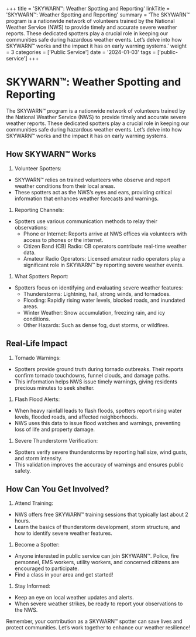 +++
title = 'SKYWARN™: Weather Spotting and Reporting'
linkTitle = 'SKYWARN™: Weather Spotting and Reporting'
summary = 'The SKYWARN™ program is a nationwide network of volunteers trained by the National Weather Service (NWS) to provide timely and accurate severe weather reports. These dedicated spotters play a crucial role in keeping our communities safe during hazardous weather events. Let’s delve into how SKYWARN™ works and the impact it has on early warning systems.'
weight = 3
categories = ['Public Service']
date = '2024-01-03'
tags = ['public-service']
+++

# SKYWARN™: Weather Spotting and Reporting
The SKYWARN™ program is a nationwide network of volunteers trained by the National Weather Service (NWS) to provide timely and accurate severe weather reports. These dedicated spotters play a crucial role in keeping our communities safe during hazardous weather events. Let’s delve into how SKYWARN™ works and the impact it has on early warning systems.

## How SKYWARN™ Works
1. Volunteer Spotters:
  - SKYWARN™ relies on trained volunteers who observe and report weather conditions from their local areas.
  - These spotters act as the NWS’s eyes and ears, providing critical information that enhances weather forecasts and warnings.
1. Reporting Channels:
  - Spotters use various communication methods to relay their observations:
    - Phone or Internet: Reports arrive at NWS offices via volunteers with access to phones or the internet.
    - Citizen Band (CB) Radio: CB operators contribute real-time weather data.
    - Amateur Radio Operators: Licensed amateur radio operators play a significant role in SKYWARN™ by reporting severe weather events.
1. What Spotters Report:
  - Spotters focus on identifying and evaluating severe weather features:
    - Thunderstorms: Lightning, hail, strong winds, and tornadoes.
    - Flooding: Rapidly rising water levels, blocked roads, and inundated areas.
    - Winter Weather: Snow accumulation, freezing rain, and icy conditions.
    - Other Hazards: Such as dense fog, dust storms, or wildfires.

## Real-Life Impact
1. Tornado Warnings:
  - Spotters provide ground truth during tornado outbreaks. Their reports confirm tornado touchdowns, funnel clouds, and damage paths.
  - This information helps NWS issue timely warnings, giving residents precious minutes to seek shelter.
1. Flash Flood Alerts:
  - When heavy rainfall leads to flash floods, spotters report rising water levels, flooded roads, and affected neighborhoods.
  - NWS uses this data to issue flood watches and warnings, preventing loss of life and property damage.
1. Severe Thunderstorm Verification:
  - Spotters verify severe thunderstorms by reporting hail size, wind gusts, and storm intensity.
  - This validation improves the accuracy of warnings and ensures public safety.

## How Can You Get Involved?
1. Attend Training:
  - NWS offers free SKYWARN™ training sessions that typically last about 2 hours.
  - Learn the basics of thunderstorm development, storm structure, and how to identify severe weather features.
1. Become a Spotter:
  - Anyone interested in public service can join SKYWARN™. Police, fire personnel, EMS workers, utility workers, and concerned citizens are encouraged to participate.
  - Find a class in your area and get started!
1. Stay Informed:
  - Keep an eye on local weather updates and alerts.
  - When severe weather strikes, be ready to report your observations to the NWS.

Remember, your contribution as a SKYWARN™ spotter can save lives and protect communities. Let’s work together to enhance our weather resilience!